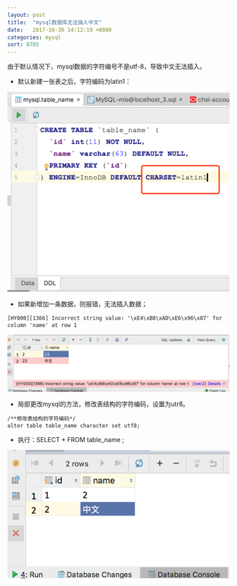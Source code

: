 ```yaml
---
layout: post
title:  "mysql数据库无法插入中文"
date:   2017-10-30 14:12:19 +0800
categories: mysql
sort: 0705
---
```


由于默认情况下，mysql数据的字符编号不是utf-8，导致中文无法插入。

- 默认新建一张表之后，字符编码为latin1：

![效果图](/assets/mysql/0501.png)

- 如果新增加一条数据，则报错，无法插入数据；

```mysql
[HY000][1366] Incorrect string value: '\xE4\xB8\xAD\xE6\x96\x87' for column 'name' at row 1
```

![效果图](/assets/mysql/0502.png)

- 局部更改mysql的方法，修改表结构的字符编码，设置为utr8。

```mysql
/**修改表结构的字符编码*/
alter table table_name character set utf8;
```

- 执行：SELECT * FROM table_name ;

![效果图](/assets/mysql/0503.png)
